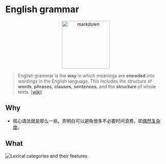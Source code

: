 # English grammar 


<center>
<img src="https://i.imgur.com/DEbR8NY.png" alt="markdown" width="150"/>
</center>

> English grammar is the **way** in which meanings are **encoded** into wordings in the English language. This includes the structure of **words**, **phrases**, **clauses**, **sentences**, and the **structure** of whole texts. [[wiki](https://www.wikiwand.com/en/English_grammar)]

## Why

* 核心语法就是那么一些。弄明白可以避免很多不必要时间浪费，即[偶然复杂度](https://www.wikiwand.com/zh/%E5%81%B6%E7%84%B6%E5%A4%8D%E6%9D%82%E5%BA%A6)。

## What

![Lexical categories and their features](https://i.imgur.com/jpaBAl2.png)